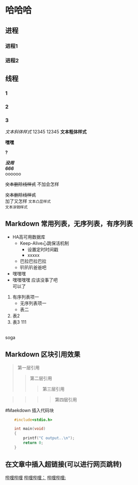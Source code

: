 # 哈哈哈

## 进程

### 进程1
### 进程2

## 线程

### 1

### 2
### 3

*文本斜体样式*
12345
	12345
**文本粗体样式**

**嘿嘿**


**?**



***没用***</br>
***666***</br>
oooooo


~~文本删除线样式~~
不加会怎样

~~文本删除线样式~~</br>
加了又怎样
``文本凸显样式``<br>
`文本涂销样式`<br>


## Markdown 常用列表，无序列表，有序列表

* HA高可用数据库
	* Keep-Alive心跳保活机制
		* 设置定时时间戳
		* xxxxx
	* 巴拉巴拉巴拉
	* 叭叭叭爸爸吧
* 嘿嘿嘿
* 嘿嘿嘿嘿
应该没事了吧<br>
可以了

1. 有序列表项一
	* 无序列表项一
	* 表二
2. 表2
3. 表3
111
<br>
soga

## Markdown 区块引用效果

> 第一层引用
>> 第二层引用
>>> 第三层引用

>>>> 第四层引用

#Maekdown 插入代码块

```c
	#include<stdio.h>

	int main(void)
	{
		printf("C output..\n");
		return 0;
	}
```




## 在文章中插入超链接(可以进行网页跳转)

[哔哩哔哩](https://www.bilibili.com)
[哔哩哔哩：](https://www.bilibili.com)
[哔哩哔哩:](https://www.bilibili.com)





